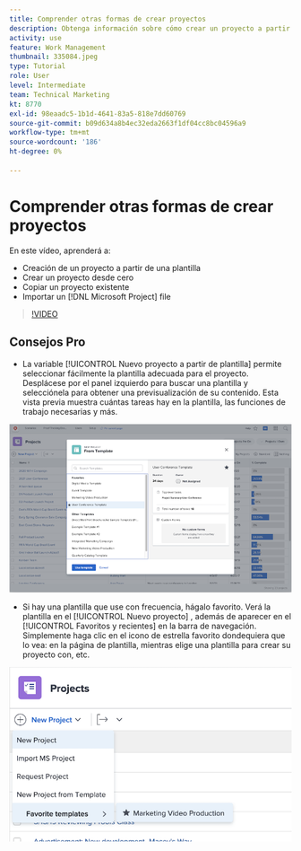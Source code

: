 ```yaml
---
title: Comprender otras formas de crear proyectos
description: Obtenga información sobre cómo crear un proyecto a partir de una plantilla, crear un proyecto desde cero, copiar un proyecto existente o importar un [!DNL Microsoft Project] archivo.
activity: use
feature: Work Management
thumbnail: 335084.jpeg
type: Tutorial
role: User
level: Intermediate
team: Technical Marketing
kt: 8770
exl-id: 98eaadc5-1b1d-4641-83a5-818e7dd60769
source-git-commit: b09d634a8b4ec32eda2663f1df04cc8bc04596a9
workflow-type: tm+mt
source-wordcount: '186'
ht-degree: 0%

---
```


# Comprender otras formas de crear proyectos

En este vídeo, aprenderá a:

* Creación de un proyecto a partir de una plantilla
* Crear un proyecto desde cero
* Copiar un proyecto existente
* Importar un [!DNL Microsoft Project] file

>[!VIDEO](https://video.tv.adobe.com/v/335084/?quality=12)

## Consejos Pro

* La variable [!UICONTROL Nuevo proyecto a partir de plantilla] permite seleccionar fácilmente la plantilla adecuada para el proyecto. Desplácese por el panel izquierdo para buscar una plantilla y selecciónela para obtener una previsualización de su contenido. Esta vista previa muestra cuántas tareas hay en la plantilla, las funciones de trabajo necesarias y más.

![[!UICONTROL Nuevo proyecto a partir de plantilla] window](assets/planner-fund-new-project-from-template-window.png)

* Si hay una plantilla que use con frecuencia, hágalo favorito. Verá la plantilla en el [!UICONTROL Nuevo proyecto] , además de aparecer en el [!UICONTROL Favoritos y recientes] en la barra de navegación. Simplemente haga clic en el icono de estrella favorito dondequiera que lo vea: en la página de plantilla, mientras elige una plantilla para crear su proyecto con, etc.

![[!UICONTROL Plantillas favoritas] lista bajo [!UICONTROL Nuevo proyecto] botón](assets/planner-fund-template-favorites.png)

<!---
learn more:
create a project using a template
create a project
copy a project
import a project from Microsoft Project
--->

